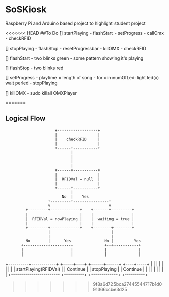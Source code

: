 # SoSKiosk
Raspberry Pi and Arduino based project to highlight student project

<<<<<<< HEAD
##To Do
[] startPlaying
    - flashStart
    - setProgress
    - callOmx
    - checkRFID

[] stopPlaying
    - flashStop
    - resetProgressbar
    - killOMX
    - checkRFID

[] flashStart
    - two blinks green
    - some pattern showing it's playing

[] flashStop
    - two blinks red

[] setProgress
    - playtime = length of song
    - for x in numOfLed: light led(x)
        wait perled
    - stopPlaying

[] killOMX
    - sudo killall OMXPlayer

=======












































## Logical Flow
                          +------------------+
                          |                  |
                          |    checkRFID     |
                          |                  |
                          +------+-----------+
                                 |
                                 |
                                 |
                                 |
                          +------+-----------+
                          |                  |
                          |  RFIDVal = null  |
                          |                  |
                          +------+-----------+
                                 |
                             No  |    Yes
                       +---------+----------------+
                       v                          v
             +---------+-------------+    +-------+---------+
             |                       |    |                 |
             |  RFIDVal = nowPlaying |    |  waiting = true |
             |                       |    |                 |
             +---------+-------------+    +--------+--------+
                       |                           |
                       |                           |
             No        |      Yes               No |         Yes
           +-----------+---------+              +--+-----------+
           |                     |              |              |
           |                     |              |              |
+----------+------------+  +-----+----+  +------+------+  +----+-----+
|                       |  |          |  |             |  |          |
| startPlaying(RFIDVal) |  | Continue |  | stopPlaying |  | Continue |
|                       |  |          |  |             |  |          |
+------------------------  +----------+  +-------------+  +----------+
>>>>>>> 9f8a6d725bca27445544717b1d091366ccbe3d25
